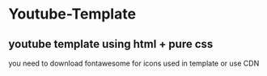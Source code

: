 # Youtube-Template
## youtube template using html + pure css
you need to download fontawesome for icons used in template or use CDN
